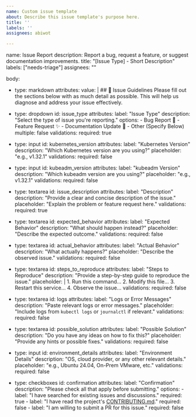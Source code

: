 ```yaml
---
name: Custom issue template
about: Describe this issue template's purpose here.
title: ''
labels: ''
assignees: abiwot

---
```


name: Issue Report
description: Report a bug, request a feature, or suggest documentation improvements.
title: "[Issue Type] - Short Description"
labels: ["needs-triage"]
assignees: ""

body:
  - type: markdown
    attributes:
      value: |
        ## 📝 Issue Guidelines
        Please fill out the sections below with as much detail as possible. 
        This will help us diagnose and address your issue effectively.

  - type: dropdown
    id: issue_type
    attributes:
      label: "Issue Type"
      description: "Select the type of issue you're reporting."
      options:
        - Bug Report 🐛
        - Feature Request ✨
        - Documentation Update 📖
        - Other (Specify Below)
      multiple: false
    validations:
      required: true

  - type: input
    id: kubernetes_version
    attributes:
      label: "Kubernetes Version"
      description: "Which Kubernetes version are you using?"
      placeholder: "e.g., v1.32.1"
    validations:
      required: false

  - type: input
    id: kubeadm_version
    attributes:
      label: "kubeadm Version"
      description: "Which kubeadm version are you using?"
      placeholder: "e.g., v1.32.1"
    validations:
      required: false

  - type: textarea
    id: issue_description
    attributes:
      label: "Description"
      description: "Provide a clear and concise description of the issue."
      placeholder: "Explain the problem or feature request here."
    validations:
      required: true

  - type: textarea
    id: expected_behavior
    attributes:
      label: "Expected Behavior"
      description: "What should happen instead?"
      placeholder: "Describe the expected outcome."
    validations:
      required: false

  - type: textarea
    id: actual_behavior
    attributes:
      label: "Actual Behavior"
      description: "What actually happens?"
      placeholder: "Describe the observed issue."
    validations:
      required: false

  - type: textarea
    id: steps_to_reproduce
    attributes:
      label: "Steps to Reproduce"
      description: "Provide a step-by-step guide to reproduce the issue."
      placeholder: |
        1. Run this command...
        2. Modify this file...
        3. Restart this service...
        4. Observe the issue...
    validations:
      required: false

  - type: textarea
    id: logs
    attributes:
      label: "Logs or Error Messages"
      description: "Paste relevant logs or error messages."
      placeholder: "Include logs from `kubectl logs` or `journalctl` if relevant."
    validations:
      required: false

  - type: textarea
    id: possible_solution
    attributes:
      label: "Possible Solution"
      description: "Do you have any ideas on how to fix this?"
      placeholder: "Provide any hints or possible fixes."
    validations:
      required: false

  - type: input
    id: environment_details
    attributes:
      label: "Environment Details"
      description: "OS, cloud provider, or any other relevant details."
      placeholder: "e.g., Ubuntu 24.04, On-Prem VMware, etc."
    validations:
      required: false

  - type: checkboxes
    id: confirmation
    attributes:
      label: "Confirmation"
      description: "Please check all that apply before submitting."
      options:
        - label: "I have searched for existing issues and discussions."
          required: true
        - label: "I have read the project's [CONTRIBUTING.md](https://github.com/abiwot/abiwot-kubeadm/blob/main/CONTRIBUTING.md)."
          required: false
        - label: "I am willing to submit a PR for this issue."
          required: false
